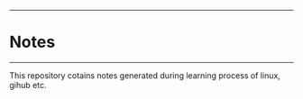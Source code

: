 ----
# Notes
----
This repository cotains notes generated during learning process of linux, gihub etc.
